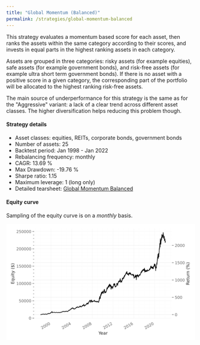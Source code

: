 ```yaml
---
title: "Global Momentum (Balanced)"
permalink: /strategies/global-momentum-balanced
---
```


This strategy evaluates a momentum based score for each asset, then ranks the assets within the same category according to their scores, and invests in equal parts in the highest ranking assets in each category.

Assets are grouped in three categories: risky assets (for example equities), safe assets (for example government bonds), and risk-free assets (for example ultra short term government bonds). If there is no asset with a positive score in a given category, the corresponding part of the portfolio will be allocated to the highest ranking risk-free assets.

The main source of underperformance for this strategy is the same as for the "Aggressive" variant: a lack of a clear trend across different asset classes. The higher diversification helps reducing this problem though.

#### Strategy details
* Asset classes: equities, REITs, corporate bonds, government bonds
* Number of assets: 25
* Backtest period: Jan 1998 - Jan 2022
* Rebalancing frequency: monthly
* CAGR: 13.69 %
* Max Drawdown: -19.76 %
* Sharpe ratio: 1.15
* Maximum leverage: 1 (long only)
* Detailed tearsheet: [Global Momentum Balanced](/tearsheets/GlobalMomentumBalanced.html)

#### Equity curve
Sampling of the equity curve is on a _monthly_ basis.

![Global Momentum](/images/GlobalMomentumBalanced.svg)
